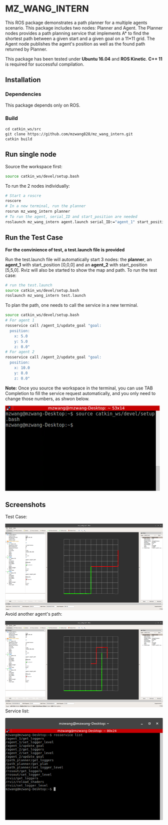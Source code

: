 # MZ_WANG_INTERN

This ROS package demonstrates a path planner for a multiple agents scenario. This package includes two nodes: Planner and Agent. The Planner nodes provides a path planning service that implements A* to find the shortest path between a given start and a given goal on a 11*11 grid. The Agent node publishes the agent's position as well as the found path returned by Planner.

This package has been tested under **Ubuntu 16.04** and **ROS Kinetic**. **C++ 11** is required for successful compilation. 

## Installation
### Dependencies
This package depends only on ROS.
### Build
```
cd catkin_ws/src
git clone https://github.com/mzwang828/mz_wang_intern.git
catkin build
```

## Run single node
Source the workspace first:

```bash
source catkin_ws/devel/setup.bash
```

To run the 2 nodes individually:

```bash
# Start a roscre
roscore
# In a new terminal, run the planner
rosrun mz_wang_intern planner
# To run the agent, serial_ID and start_position are needed
roslaunch mz_wang_intern agent.launch serial_ID:="agent_1" start_position:=[0,0,0]
```
## Run the Test Case
**For the convinience of test, a **test.launch** file is provided** 

Run the test.launch file will automatically start 3 nodes: the **planner**, an **agent_1** with start_position [0,0,0] and an **agent_2** with start_position [5,5,0]. Rviz will also be started to show the map and path. To run the test case:

```bash
# run the test.launch
source catkin_ws/devel/setup.bash
roslaunch mz_wang_intern test.launch
```
To plan the path, one needs to call the service in a new terminal. 

```bash
source catkin_ws/devel/setup.bash
# For agent 1
rosservice call /agent_1/update_goal "goal:
  position:
    x: 5.0
    y: 5.0
    z: 0.0"
# For agent 2
rosservice call /agent_2/update_goal "goal:
  position:
    x: 10.0
    y: 8.0
    z: 0.0"
```
**Note:** Once you source the workspace in the terminal, you can use TAB Completion to fill the service request automatically, and you only need to change those numbers, as shwon below.

<img src="images/gif1.gif">

## Screenshots
Test Case:

![TestCase](images/screenshot1.png "Test Case Result")
Avoid another agent's path:

![avoid](images/screenshot2.png "Avoid another agent's path")
Service list:

![service](images/screenshot3.png "Service list")

